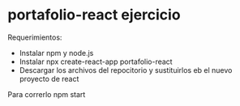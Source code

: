 # portafolio-react ejercicio

Requerimientos: 
- Instalar npm y node.js
- Instalar npx create-react-app portafolio-react
- Descargar los archivos del repocitorio y sustituirlos eb el nuevo proyecto de react

Para correrlo npm start
